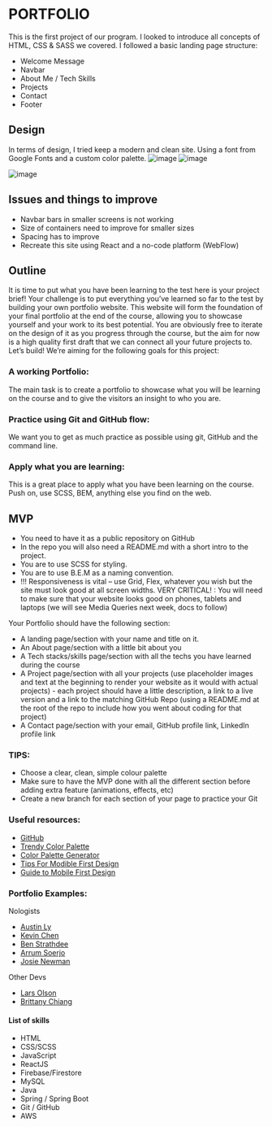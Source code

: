 # PORTFOLIO

This is the first project of our program. I looked to introduce all concepts of HTML, CSS & SASS we covered. 
I followed a basic landing page structure:
-   Welcome Message
-   Navbar
-   About Me / Tech Skills
-   Projects
-   Contact
-   Footer

## Design
In terms of design, I tried keep a modern and clean site. Using a font from Google Fonts and a custom color palette.
![image](https://user-images.githubusercontent.com/26740359/183779931-f7d58203-6c84-499c-8a02-6d8bef91c407.png)
![image](https://user-images.githubusercontent.com/26740359/183779966-a22767be-935f-4406-8be8-74c3e32f9e6d.png)

![image](https://user-images.githubusercontent.com/26740359/183779882-d08bc188-bfd2-4b1c-96d4-f27ab9c90fb7.png)


## Issues and things to improve
- Navbar bars in smaller screens is not working
- Size of containers need to improve for smaller sizes
- Spacing has to improve
- Recreate this site using React and a no-code platform (WebFlow)



## Outline

It is time to put what you have been learning to the test here is your project brief!
Your challenge is to put everything you’ve learned so far to the test by building your own portfolio website. This website will form the foundation of your final portfolio at the end of the course, allowing you to showcase yourself and your work to its best potential. You are obviously free to iterate on the design of it as you progress through the course, but the aim for now is a high quality first draft that we can connect all your future projects to.
Let’s build!
We’re aiming for the following goals for this project:

### A working Portfolio:

The main task is to create a portfolio to showcase what you will be learning on the course and to give the visitors an insight to who you are.

### Practice using Git and GitHub flow:

We want you to get as much practice as possible using git, GitHub and the command line.

### Apply what you are learning:

This is a great place to apply what you have been learning on the course. Push on, use SCSS, BEM, anything else you find on the web.

## MVP

-   You need to have it as a public repository on GitHub
-   In the repo you will also need a README.md with a short intro to the project.
-   You are to use SCSS for styling.
-   You are to use B.E.M as a naming convention.
-   !!! Responsiveness is vital – use Grid, Flex, whatever you wish but the site must look good at all screen widths.
    VERY CRITICAL! : You will need to make sure that your website looks good on phones, tablets and laptops (we will see Media Queries next week, docs to follow)

Your Portfolio should have the following section:

-   A landing page/section with your name and title on it.
-   An About page/section with a little bit about you
-   A Tech stacks/skills page/section with all the techs you have learned during the course
-   A Project page/section with all your projects (use placeholder images and text at the beginning to render your website as it would with actual projects) - each project should have a little description, a link to a live version and a link to the matching GitHub Repo (using a README.md at the root of the repo to include how you went about coding for that project)
-   A Contact page/section with your email, GitHub profile link, LinkedIn profile link

### TIPS:

-   Choose a clear, clean, simple colour palette
-   Make sure to have the MVP done with all the different section before adding extra feature (animations, effects, etc)
-   Create a new branch for each section of your page to practice your Git

### Useful resources:

-   [GitHub](https://pages.github.com/)
-   [Trendy Color Palette](https://colorhunt.co/palettes/popular)
-   [Color Palette Generator](https://coolors.co/generate)
-   [Tips For Modible First Design](https://www.invisionapp.com/inside-design/mobile-first-design/)
-   [Guide to Mobile First Design](https://css-tricks.com/how-to-develop-and-test-a-mobile-first-design-in-2021/)

### Portfolio Examples:

Nologists

-   [Austin Ly](https://www.astnly.com/)
-   [Kevin Chen](https://www.kchn.com.au/)
-   [Ben Strathdee](https://benstrathdee.github.io/)
-   [Arrum Soerjo](https://arrums.github.io/)
-   [Josie Newman](https://josienewman.dev/)

Other Devs

-   [Lars Olson](https://www.lars-olson.com/)
-   [Brittany Chiang](https://brittanychiang.com/)

#### List of skills

-   HTML
-   CSS/SCSS
-   JavaScript
-   ReactJS
-   Firebase/Firestore
-   MySQL
-   Java
-   Spring / Spring Boot
-   Git / GitHub
-   AWS
